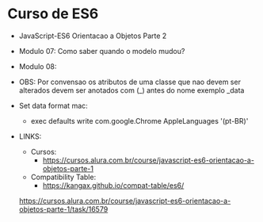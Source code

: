 # Curso de ES6

* JavaScript-ES6 Orientacao a Objetos Parte 2
- Modulo 07: Como saber quando o modelo mudou?
- Modulo 08: 
- OBS: Por convensao os atributos de uma classe que nao devem ser alterados
     devem ser anotados com (_) antes do nome exemplo _data

- Set data format mac:
    - exec defaults write com.google.Chrome AppleLanguages '(pt-BR)'

- LINKS:
    - Cursos:
        - https://cursos.alura.com.br/course/javascript-es6-orientacao-a-objetos-parte-1
    - Compatibility Table: 
        - https://kangax.github.io/compat-table/es6/
    
    
    
    https://cursos.alura.com.br/course/javascript-es6-orientacao-a-objetos-parte-1/task/16579
